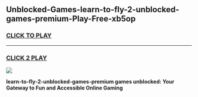 
## Unblocked-Games-learn-to-fly-2-unblocked-games-premium-Play-Free-xb5op
<h3>
<a href="https://premium76.site?title=learn-to-fly-2-unblocked-games-premium&ref=10A">CLICK TO PLAY</a></h3>
<hr>

<h3>
<a href="https://premium76.site?title=learn-to-fly-2-unblocked-games-premium&ref=10A">CLICK 2 PLAY</a>
  
</h3>

<a href="https://premium76.site?title=learn-to-fly-2-unblocked-games-premium&ref=10A"><img src="https://clearcache.store/games.png"></a>


**learn-to-fly-2-unblocked-games-premium games unblocked: Your Gateway to Fun and Accessible Online Gaming**
